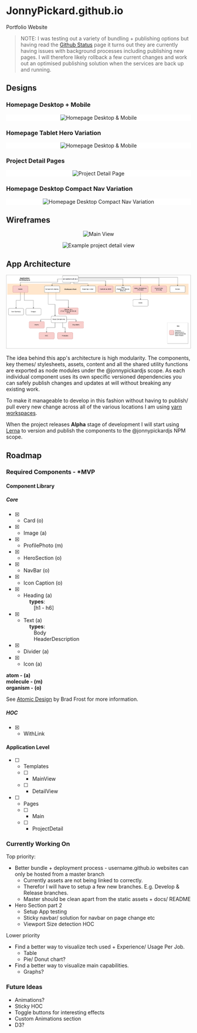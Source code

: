 # JonnyPickard.github.io

Portfolio Website

> NOTE: I was testing out a variety of bundling + publishing options but having read the [Github Status](https://status.github.com/messages) page it turns out they are currently having issues with background processes including publishing new pages. I will therefore likely rollback a few current changes and work out an optimised publishing solution when the services are back up and running.


## Designs

### Homepage Desktop + Mobile

<p align="center" style="background: white;">
  <img src="./docs/designs/homepage-desktop-and-mobile.png" alt="Homepage Desktop & Mobile">
</p>

### Homepage Tablet Hero Variation

<p align="center" style="background: white;">
  <img src="./docs/designs/homepage-tablet-hero-variation.png" alt="Homepage Desktop & Mobile">
</p>

### Project Detail Pages

<p align="center" style="background: white;">
  <img src="./docs/designs/project-detail-page.png" alt="Project Detail Page">
</p>

### Homepage Desktop Compact Nav Variation

<p align="center" style="background: white;">
  <img src="./docs/designs/homepage-desktop-compact-nav-variation.png" alt="Homepage Desktop Compact Nav Variation">
</p>


## Wireframes

<p align="center">
  <img src="./docs/wireframes/main-view.png" alt="Main View">
</p>


<p align="center">
  <img src="./docs/wireframes/example-projects-detail-view.png" alt="Example project detail view">
</p>

## App Architecture

<p align="center">
  <img src="./docs/app-architecture.png" alt="Main View">
</p>

The idea behind this app's architecture is high modularity. The components, key themes/ stylesheets, assets, content and all the shared utility functions are exported as node modules under the @jonnypickardjs scope. As each individual component uses its own specific versioned dependencies you can safely publish changes and updates at will without breaking any existing work.  

To make it manageable to develop in this fashion without having to publish/ pull every new change across all of the various locations I am using [yarn workspaces][1].

When the project releases **Alpha** stage of development I will start using [Lerna][2] to version and publish the components to the @jonnypickardjs NPM scope.

## Roadmap

### Required Components - *MVP

#### Component Library

##### Core

- [x] - Card (o)  
- [x] - Image (a)  
- [x] - ProfilePhoto (m)  
- [x] - HeroSection (o)  
- [x] - NavBar (o)  
- [x] - Icon Caption (o)  
- [x] - Heading (a)  
&nbsp;&nbsp;&nbsp;&nbsp;**types**:  
&nbsp;&nbsp;&nbsp;&nbsp;&nbsp;&nbsp; [h1 - h6]  
- [x] - Text (a)  
&nbsp;&nbsp;&nbsp;&nbsp;**types**:  
&nbsp;&nbsp;&nbsp;&nbsp;&nbsp;&nbsp; Body  
&nbsp;&nbsp;&nbsp;&nbsp;&nbsp;&nbsp; HeaderDescription  
- [x] - Divider (a)  
- [x] - Icon (a)  

**atom - (a)**  
**molecule - (m)**  
**organism - (o)**  

See [Atomic Design][0] by Brad Frost for more information.

##### HOC

- [x] - WithLink

#### Application Level

- [ ] - Templates  
  - [ ] - MainView  
  - [ ] - DetailView  

- [ ] - Pages  
  - [ ] - Main  
  - [ ] - ProjectDetail  

### Currently Working On

Top priority:
- Better bundle + deployment process - username.github.io websites can only be hosted from a master branch
  - Currently assets are not being linked to correctly. 
  - Therefor I will have to setup a few new branches. E.g. Develop & Release branches.
  - Master should be clean apart from the static assets + docs/ README
- Hero Section part 2 
  -  Setup App testing
  -  Sticky navbar/ solution for navbar on page change etc
  -  Viewport Size detection HOC

Lower priority
- Find a better way to visualize tech used + Experience/ Usage Per Job.
  - Table
  - Pie/ Donut chart?
- Find a better way to visualize main capabilities. 
  - Graphs? 

### Future Ideas

* Animations? 
* Sticky HOC
* Toggle buttons for interesting effects
* Custom Animations section
* D3? 

[0]: http://atomicdesign.bradfrost.com/
[1]: https://yarnpkg.com/lang/en/docs/workspaces/
[2]: https://lernajs.io/